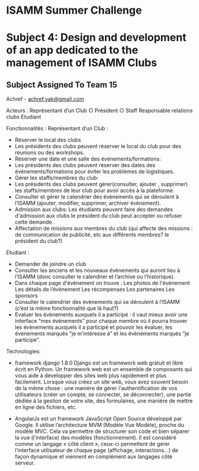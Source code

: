 ﻿# ISAMM Summer Challenge
# Subject 4: Design and development of an app dedicated to the management of ISAMM Clubs

## Subject Assigned To Team 15
Achref - achref.yak@gmail.com


Acteurs :
 Représentant d’un Club
 ○ Président
 ○ Staff
Responsable relations clubs
 Etudiant


Fonctionnalités :
 Représentant d’un Club :
 *  Réserver le local des clubs
 *  Les présidents des clubs peuvent réserver le local du club pour des réunions ou des workshops.
 *  Réserver une date et une salle des événements/formations:
 *  Les présidents des clubs peuvent réserver des dates des événements/formations pour éviter les problèmes de logistiques.
 *  Gérer les staffs/membres du club:
 *  Les présidents des clubs peuvent gérer(consulter, ajouter , supprimer) les staffs/membres de leur club pour avoir accès à la plateforme.
 *  Consulter et gérer le calendrier des évènements qui se déroulent à l’ISAMM (ajouter, modifier, supprimer, archiver évènement).
 *  Admission aux clubs: Les étudiants peuvent faire des demandes d'admission aux clubs le président du club peut accepter ou refuser cette demande .
 *  Affectation de missions aux membres du club (qui affecte des missions : de communication de publicité, etc aux différents membres? le président du club?)
 
Etudiant :
 *  Demander de joindre un club
 *  Consulter les anciens et les nouveaux événements qui auront lieu à l’ISAMM (donc consulter le calendrier et l’archive ou l’historique).
 *  Dans chaque page d'événement on trouve :
	Les photos de l'événement
	Les détails de l’évènement
	Les récompenses
	Les partenaires
	Les sponsors
 *  Consulter le calendrier des évènements qui se déroulent à l’ISAMM (c’est la même fonctionnalité que là haut?)
 *  Evaluer les événements auxquels il a participé : il vaut mieux avoir une interface “mes évènements” pour chaque 
membre où il pourra trouver les évènements auxquels il a participé et pouvoir les évaluer, les évènements marqués “je m’intéresse à” et les évènements marqués “je participe”.

Technologies:
 * framework django 1.8.0
  Django est un framework web gratuit et libre écrit en Python. Un framework web est un ensemble de composants qui vous aide à développer des sites web plus rapidement et plus facilement.
  Lorsque vous créez un site web, vous avez souvent besoin de la même chose : une manière de gérer l'authentification de vos utilisateurs (créer un compte, se connecter, se déconnecter), une partie dédiée à
  la gestion de votre site, des formulaires, une manière de mettre en ligne des fichiers, etc.

 * AngularJs est un framework JavaScript Open Source développé par Google. Il utilise l’architecture MVM (Modèle Vue Modèle), proche du modèle MVC. Cela va permettre de structurer son code et bien séparer la vue (l’interface) des modèles (fonctionnement).
   Il est considéré comme un langage « côté client », ceux-ci permettent de gérer l’interface utilisateur de chaque page (affichage, interactions…) de façon dynamique et viennent en complément aux langages côté serveur.